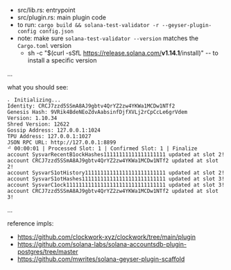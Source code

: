 - src/lib.rs: entrypoint 
- src/plugin.rs: main plugin code
- to run: `cargo build && solana-test-validator -r --geyser-plugin-config config.json`
- note: make sure `solana-test-validator --version` matches the `Cargo.toml` version
  - sh -c "$(curl -sSfL https://release.solana.com/<b>v1.14.1</b>/install)" -- to install a specific version

...

what you should see:

```
⠄ Initializing...
Identity: CRCJ7zzd5SSmA8AJ9gbtv4QrYZ2zw4YKWa1MCDw1NTf2
Genesis Hash: 9VRik4BdeNEoZdvAabsinfDjfXVLj2rCpCcLe6grVdem
Version: 1.10.34
Shred Version: 12622
Gossip Address: 127.0.0.1:1024
TPU Address: 127.0.0.1:1027
JSON RPC URL: http://127.0.0.1:8899
⠚ 00:00:01 | Processed Slot: 1 | Confirmed Slot: 1 | Finalize
account SysvarRecentB1ockHashes11111111111111111111 updated at slot 2!
account CRCJ7zzd5SSmA8AJ9gbtv4QrYZ2zw4YKWa1MCDw1NTf2 updated at slot 2!
account SysvarS1otHistory11111111111111111111111111 updated at slot 2!
account SysvarS1otHashes111111111111111111111111111 updated at slot 3!
account SysvarC1ock11111111111111111111111111111111 updated at slot 3!
account CRCJ7zzd5SSmA8AJ9gbtv4QrYZ2zw4YKWa1MCDw1NTf2 updated at slot 3!
```

... 

reference impls:
- https://github.com/clockwork-xyz/clockwork/tree/main/plugin
- https://github.com/solana-labs/solana-accountsdb-plugin-postgres/tree/master 
- https://github.com/mwrites/solana-geyser-plugin-scaffold
